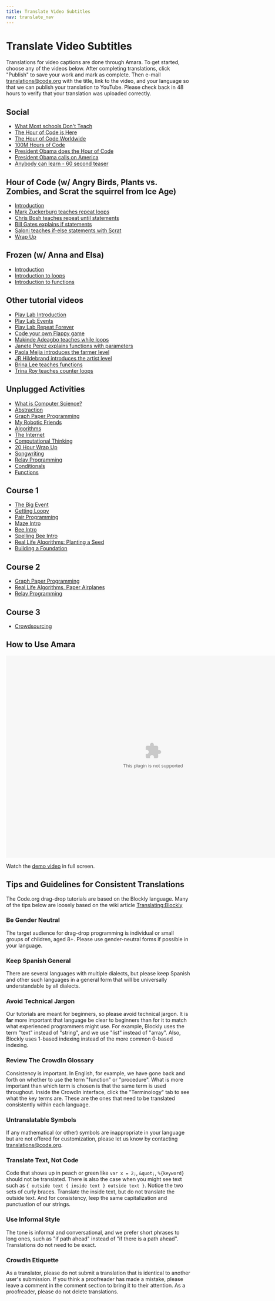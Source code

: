 ```yaml
---
title: Translate Video Subtitles
nav: translate_nav
---
```


# Translate Video Subtitles
Translations for video captions are done through Amara. To get started, choose any of the videos below. After completing translations, click "Publish" to save your work and mark as complete. Then e-mail translations@code.org with the title, link to the video, and your language so that we can publish your translation to YouTube. Please check back in 48 hours to verify that your translation was uploaded correctly.

## Social
* [What Most schools Don't Teach](http://amara.org/en/videos/ZuVc6mobngWz/info/what-most-schools-dont-teach/)
* [The Hour of Code is Here](http://amara.org/en/videos/OuklhBeGw70l/info/learn-what-most-schools-dont-teach/)
* [The Hour of Code Worldwide](http://amara.org/en/videos/PEMFKS2tBCRq/info/the-hour-of-code-worldwide/)
* [100M Hours of Code](https://www.amara.org/en/videos/xQpx2un1e9zN/info/100m-hours-of-code/)
* [President Obama does the Hour of Code](http://amara.org/en/videos/TC5deIQmfUan/info/president-obama-does-the-hour-of-code/)
* [President Obama calls on America](http://amara.org/en/videos/HuSjzut36AWC/info/president-obama-calls-on-every-american-to-learn-code/)
* [Anybody can learn - 60 second teaser](http://amara.org/en/videos/eCMj3Krr59Ft/info/codeorg-60-second-teaser/)

## Hour of Code (w/ Angry Birds, Plants vs. Zombies, and Scrat the squirrel from Ice Age)
* [Introduction](http://amara.org/en/videos/SZoroOUK8zkp/info/hour-of-code-introduction/)
* [Mark Zuckerburg teaches repeat loops](http://amara.org/en/videos/vKJqKVtk9Zti/info/hour-of-code-mark-zuckerburg-teaches-repeat-loops/)
* [Chris Bosh teaches repeat until statements](http://amara.org/en/videos/xwI8G2xRLV6M/info/hour-of-code-chris-bosh-teaches-repeat-until-statements-audio-fixed/)
* [Bill Gates explains if statements](http://amara.org/en/videos/dHRkYK1yaFOt/info/hour-of-code-bill-gates-explains-if-statements/)
* [Saloni teaches if-else statements with Scrat](http://amara.org/en/videos/4vaO5wAciqSV/info/saloni-teaches-if-else-statements-with-scrat-the-squirrel-from-ice-age/)
* [Wrap Up](http://amara.org/en/videos/ocU9lQ4CIZel/info/hour-of-code-wrap-up/)

## Frozen (w/ Anna and Elsa)
* [Introduction](http://amara.org/en/videos/WXMIcXbsmkXJ/info/frozen-hour-of-code-introduction/)
* [Introduction to loops](http://amara.org/en/videos/WxHFpeBLk2RB/info/frozen-hour-of-code-introduction-to-loops/)
* [Introduction to functions](http://amara.org/en/videos/azkfStUQ1EqG/info/frozen-hour-of-code-introduction-to-functions/)

## Other tutorial videos
* [Play Lab Introduction](http://amara.org/en/videos/VKgG3K3YVk9M/info/play-lab-intro-video/)
* [Play Lab Events](http://amara.org/en/videos/doW6obfLQvlH/info/play-lab-hour-of-code-events/)
* [Play Lab Repeat Forever](http://amara.org/en/videos/IU4g3gxJaBfh/info/play-lab-hour-of-code-repeat-forever-block/)
* [Code your own Flappy game](http://amara.org/en/videos/UBzP2oOtjEYe/info/code-your-own-flappy-game/)
* [Makinde Adeagbo teaches while loops](http://amara.org/en/videos/ojDu3tZfHlHN/info/makinde-adeagbo-teaches-while-loops/)
* [Janete Perez explains functions with parameters](http://amara.org/en/videos/QJEFTa8YN1ZR/info/janete-perez-explains-functions-with-parameters/)
* [Paola Mejia introduces the farmer level](http://amara.org/en/videos/bqaOlkldr6cw/info/paola-mejia-introduces-the-farmer-level/)
* [JR Hildebrand introduces the artist level](http://amara.org/en/videos/0rqdXW3t5fgc/info/jr-hildebrand-introduces-the-artist-level/)
* [Brina Lee teaches functions](http://amara.org/en/videos/I0rQG2WFdkx9/info/brina-lee-teaches-functions/)
* [Trina Roy teaches counter loops](http://amara.org/en/videos/yDs0YaE9cv2D/info/trina-roy-teaches-counter-loops/)

## Unplugged Activities
* [What is Computer Science?](http://amara.org/en/videos/z4RreIjZTsMq/info/what-is-computer-science-unplugged-activity/)
* [Abstraction](http://amara.org/en/videos/JJ1sOXk1Z8AF/info/abstraction-unplugged-activity/)
* [Graph Paper Programming](http://amara.org/en/videos/fSv3Md3VN0uV/info/graph-paper-programming-unplugged-activity/)
* [My Robotic Friends](http://amara.org/en/videos/TmLUnObSaybu/info/my-robotic-friends-unplugged-activity/)
* [Algorithms](http://amara.org/en/videos/S1KJi9OE7Vz2/info/algorithms-unplugged-activity/)
* [The Internet](http://amara.org/en/videos/EASGrSgMWWdJ/info/lesson-18-internet-unplugged-activity/)
* [Computational Thinking](http://amara.org/en/videos/mHNm99nYGwHi/info/computational-thinking-unplugged-activity/)
* [20 Hour Wrap Up](http://amara.org/en/videos/64SuZSLEsqXU/info/20hr-wrap-up-unplugged-activity/)
* [Songwriting](http://amara.org/en/videos/i4jBLaTKNjSv/info/songwriting-unplugged-activity/)
* [Relay Programming](http://amara.org/en/videos/VU7rcWTLbihs/info/relay-programming-unplugged-activity/)
* [Conditionals](http://amara.org/en/videos/JXjDttGuw0Uu/info/conditionals-unplugged-activity/)
* [Functions](http://amara.org/en/videos/vyiogue6sztj/info/functions-unplugged-activity/)

## Course 1
* [The Big Event](https://www.amara.org/en/videos/tvzFUWGBWfW8/info/unplugged-the-big-event/)
* [Getting Loopy](https://www.amara.org/en/videos/8dwb0VbRQLw1/info/unplugged-getting-loopy/)
* [Pair Programming](https://www.amara.org/en/videos/yeaCmHtOwKYu/info/pair-programming/)
* [Maze Intro](https://www.amara.org/en/videos/w8eaxwpeOM1W/info/maze-intro-hd/)
* [Bee Intro](https://www.amara.org/en/videos/klc17f7H8umN/info/course-1-bee-level-intro/)
* [Spelling Bee Intro](https://www.amara.org/en/videos/tFzHrKgg62OD/info/course-1-spelling-bee-intro/)
* [Real Life Algorithms: Planting a Seed](https://www.amara.org/en/videos/Z0KUDgBuZz9J/info/real-life-algorithms-unplugged-activity-planting-a-seed/)
* [Building a Foundation](https://www.amara.org/en/videos/iXRXFh7e4936/info/unplugged-building-a-foundation/)

## Course 2
* [Graph Paper Programming](https://www.amara.org/en/videos/lIYrHyyg3Spi/info/unplugged-graph-paper-programming/)
* [Real Life Algorithms, Paper Airplanes](https://www.amara.org/en/videos/IokizxjOLao0/info/unplugged-real-life-algorithms-paper-airplanes/)
* [Relay Programming](https://www.amara.org/en/videos/PvACgvxSlXQ5/info/unplugged-relay-programming/)

## Course 3
* [Crowdsourcing](https://www.amara.org/en/videos/vYAtklKB56Cd/info/uplugged-crowdsourcing/)

## How to Use Amara

<embed src="/files/amara.swf" width=800 height=550 />

Watch the [demo video](/files/amara.swf) in full screen.

## Tips and Guidelines for Consistent Translations
The Code.org drag-drop tutorials are based on the Blockly language. Many of the tips below are loosely based on the wiki article [Translating:Blockly](http://translatewiki.net/wiki/Translating:Blockly)

### Be Gender Neutral
The target audience for drag-drop programming is individual or small groups of children, aged 8+. Please use gender-neutral forms if possible in your language.

### Keep Spanish General
There are several languages with multiple dialects, but please keep Spanish and other such languages in a general form that will be universally understandable by all dialects.

### Avoid Technical Jargon
Our tutorials are meant for beginners, so please avoid technical jargon. It is **far** more important that language be clear to beginners than for it to match what experienced programmers might use. For example, Blockly uses the term "text" instead of "string", and we use "list" instead of "array". Also, Blockly uses 1-based indexing instead of the more common 0-based indexing.

### Review The CrowdIn Glossary
Consistency is important. In English, for example, we have gone back and forth on whether to use the term "function" or "procedure". What is more important than which term is chosen is that the same term is used throughout. Inside the CrowdIn interface, click the "Terminology" tab to see what the key terms are. These are the ones that need to be translated consistently within each language.

### Untranslatable Symbols
If any mathematical (or other) symbols are inappropriate in your language but are not offered for customization, please let us know by contacting translations@code.org.

### Translate Text, Not Code
Code that shows up in peach or green like `var x = 2;`, `&quot;`, `%{keyword}` should not be translated. There is also the case when you might see text such as `{ outside text { inside text } outside text }`. Notice the two sets of curly braces. Translate the inside text, but do not translate the outside text. And for consistency, leep the same capitalization and punctuation of our strings.

### Use Informal Style
The tone is informal and conversational, and we prefer short phrases to long ones, such as "if path ahead" instead of "if there is a path ahead". Translations do not need to be exact.

### CrowdIn Etiquette
As a translator, please do not submit a translation that is identical to another user's submission. If you think a proofreader has made a mistake, please leave a comment in the comment section to bring it to their attention. As a proofreader, please do not delete translations.
